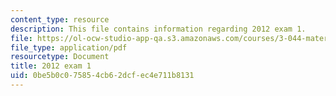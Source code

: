 ```yaml
---
content_type: resource
description: This file contains information regarding 2012 exam 1.
file: https://ol-ocw-studio-app-qa.s3.amazonaws.com/courses/3-044-materials-processing-spring-2013/0be5b0c075854cb62dcfec4e711b8131_MIT3_044S13_2012exam1.pdf
file_type: application/pdf
resourcetype: Document
title: 2012 exam 1
uid: 0be5b0c0-7585-4cb6-2dcf-ec4e711b8131
---
```

